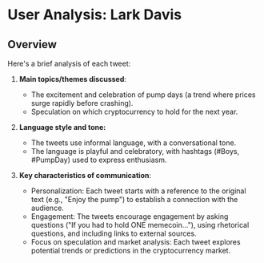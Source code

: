 # User Analysis: Lark Davis

## Overview

Here's a brief analysis of each tweet:

1. **Main topics/themes discussed**: 
   - The excitement and celebration of pump days (a trend where prices surge rapidly before crashing).
   - Speculation on which cryptocurrency to hold for the next year.

2. **Language style and tone:**
   - The tweets use informal language, with a conversational tone.
   - The language is playful and celebratory, with hashtags (#Boys, #PumpDay) used to express enthusiasm.

3. **Key characteristics of communication**:
   - Personalization: Each tweet starts with a reference to the original text (e.g., "Enjoy the pump") to establish a connection with the audience.
   - Engagement: The tweets encourage engagement by asking questions ("If you had to hold ONE memecoin..."), using rhetorical questions, and including links to external sources.
   - Focus on speculation and market analysis: Each tweet explores potential trends or predictions in the cryptocurrency market.